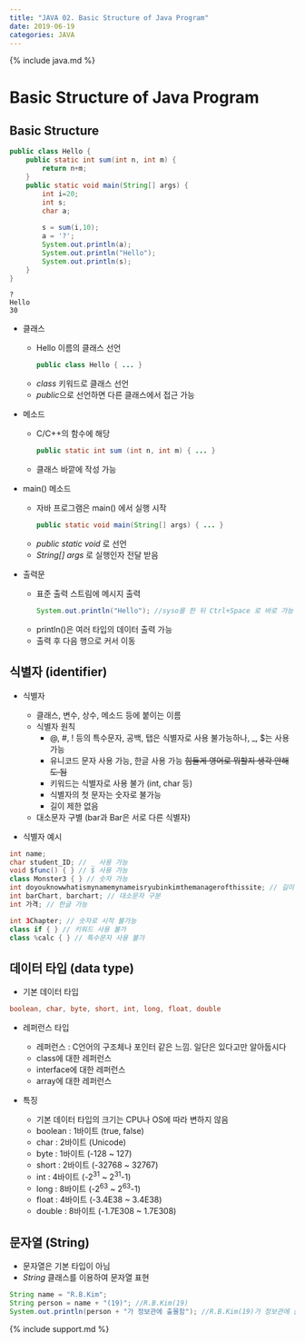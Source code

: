 ```yaml
---
title: "JAVA 02. Basic Structure of Java Program"
date: 2019-06-19
categories: JAVA
---
```


{% include java.md %}

# Basic Structure of Java Program

## Basic Structure

~~~java
public class Hello {
	public static int sum(int n, int m) {
		return n+m;
	}
	public static void main(String[] args) {
		int i=20;
		int s;
		char a;
		
		s = sum(i,10);
		a = '?';
		System.out.println(a);
		System.out.println("Hello");
		System.out.println(s);
	}
}
~~~
```
?
Hello
30
```

* 클래스
  * Hello 이름의 클래스 선언
    ~~~java
    public class Hello { ... }
    ~~~
  * *class* 키워드로 클래스 선언
  * *public*으로 선언하면 다른 클래스에서 접근 가능

* 메소드
  * C/C++의 함수에 해당
    ~~~java
    public static int sum (int n, int m) { ... }
    ~~~
  * 클래스 바깥에 작성 가능
  
* main() 메소드
  * 자바 프로그램은 main() 에서 실행 시작
    ~~~java
    public static void main(String[] args) { ... }
    ~~~
  * *public static void* 로 선언
  * *String[] args* 로 실행인자 전달 받음
  
* 출력문
  * 표준 출력 스트림에 메시지 출력
    ~~~java
    System.out.println("Hello"); //syso를 한 뒤 Ctrl+Space 로 바로 가능
    ~~~
  * println()은 여러 타입의 데이터 출력 가능
  * 출력 후 다음 행으로 커서 이동
  
## 식별자 (identifier)
* 식별자
  * 클래스, 변수, 상수, 메소드 등에 붙이는 이름
  * 식별자 원칙
    * @, #, ! 등의 특수문자, 공백, 탭은 식별자로 사용 불가능하나, _, $는 사용 가능
    * 유니코드 문자 사용 가능, 한글 사용 가능 ~~힘들게 영어로 뭐할지 생각 안해도 됨~~
    * 키워드는 식별자로 사용 불가 (int, char 등)
    * 식별자의 첫 문자는 숫자로 불가능
    * 길이 제한 없음
  * 대소문자 구별 (bar과 Bar은 서로 다른 식별자)
  
* 식별자 예시

~~~java
int name;
char student_ID; // _ 사용 가능
void $func() { } // $ 사용 가능
class Monster3 { } // 숫자 가능
int doyouknowwhatismynamemynameisryubinkimthemanagerofthissite; // 길이 제한 없음
int barChart, barchart; // 대소문자 구분
int 가격; // 한글 가능

int 3Chapter; // 숫자로 시작 불가능
class if { } // 키워드 사용 불가
class %calc { } // 특수문자 사용 불가
~~~

## 데이터 타입 (data type)
* 기본 데이터 타입

~~~java
boolean, char, byte, short, int, long, float, double
~~~

* 레퍼런스 타입
  * 레퍼런스 : C언어의 구조체나 포인터 같은 느낌. 일단은 있다고만 알아둡시다
  * class에 대한 레퍼런스
  * interface에 대한 레퍼런스
  * array에 대한 레퍼런스
  
* 특징
  * 기본 데이터 타입의 크기는 CPU나 OS에 따라 변하지 않음
  * boolean : 1바이트 (true, false)
  * char : 2바이트 (Unicode)
  * byte : 1바이트 (-128 ~ 127)
  * short : 2바이트 (-32768 ~ 32767)
  * int : 4바이트 (-2<sup>31</sup> ~ 2<sup>31</sup>-1)
  * long : 8바이트 (-2<sup>63</sup> ~ 2<sup>63</sup>-1)
  * float : 4바이트 (-3.4E38 ~ 3.4E38)
  * double : 8바이트 (-1.7E308 ~ 1.7E308)
  
## 문자열 (String)
* 문자열은 기본 타입이 아님
* *String* 클래스를 이용하여 문자열 표현

~~~java
String name = "R.B.Kim";
String person = name + "(19)"; //R.B.Kim(19)
System.out.println(person + "가 정보관에 출몰함"); //R.B.Kim(19)가 정보관에 출몰함
~~~

{% include support.md %}
